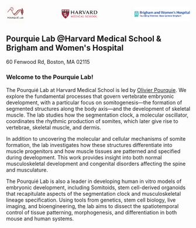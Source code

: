 <div style="display: flex; align-items: center; gap: 100px;">
  <img src="assets/images/icon.png" alt="Pourquie Lab" style="width:10%;">
  <img src="assets/images/framed_hms_logo.png" alt="HMS" style="width:20%;">
  <img src="assets/images/bwh.png" alt="BWH" style="width:30%;">
</div>


## Pourquie Lab @Harvard Medical School & Brigham and Women's Hospital 
60 Fenwood Rd, Boston, MA 02115

### Welcome to the Pourquie Lab!
The Pourquié Lab at Harvard Medical School is led by [Olivier Pourquie](https://www.hsci.harvard.edu/people/olivier-pourquie-phd). We explore the fundamental processes that govern vertebrate embryonic development, with a particular focus on somitogenesis—the formation of segmented structures along the body axis—and the development of skeletal muscle. The lab studies how the segmentation clock, a molecular oscillator, coordinates the rhythmic production of somites, which later give rise to vertebrae, skeletal muscle, and dermis.

In addition to uncovering the molecular and cellular mechanisms of somite formation, the lab investigates how these structures differentiate into muscle progenitors and how muscle tissues are patterned and specified during development. This work provides insight into both normal musculoskeletal development and congenital disorders affecting the spine and musculature.

The Pourquié Lab is also a leader in developing human in vitro models of embryonic development, including Somitoids, stem cell-derived organoids that recapitulate aspects of the segmentation clock and musculoskeletal lineage specification. Using tools from genetics, stem cell biology, live imaging, and bioengineering, the lab aims to dissect the spatiotemporal control of tissue patterning, morphogenesis, and differentiation in both mouse and human systems.


